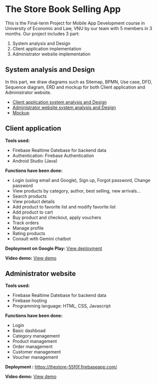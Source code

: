 # The Store Book Selling App 
This is the Final-term Project for Mobile App Development course in University of Economic and Law, VNU by our team with 5 members in 3 months. Our project includes 3 part:
1. System analysis and Design
2. Client application implementation
3. Administrator website implementation
## System analysis and Design
In this part, we draw diagrams such as Sitemap, BPMN, Use case, DFD, Sequence diagram, ERD and mockup for both Client application and Administrator website.
* [Client application system analysis and Design](https://github.com/thaoong/M_Commerce_Project/tree/main/SystemAnalysisAndDesign/MobileApplication)
* [Administrator website system analysis and Design](https://github.com/thaoong/M_Commerce_Project/tree/main/SystemAnalysisAndDesign/AdministratorWebsite)
* [Mockup](https://www.figma.com/design/KJ1WK27ga3z6hIPUjcEcKo/The-Store)
  
## Client application
**Tools used:** 
* Firebase Realtime Datebase for backend data
* Authentication: Firebase Authentication
* Android Studio (Java)

**Functions have been done:**
* Login (using email and Google), Sign up, Forgot password, Change password
* View products by category, author, best selling, new arrivals...
* Search products
* View product details
* Add product to favorite list and modify favorite list
* Add product to cart
* Buy product and checkout, apply vouchers
* Track orders
* Manage profile
* Rating products
* Consult with Gemini chatbot

**Deployment on Google Play:** [View deployment](https://play.google.com/store/apps/details?id=com.nguyenthithao.thestore)

**Video demo:** [View demo](https://youtu.be/x75G108RwGY)
## Administrator website
**Tools used:** 
* Firebase Realtime Datebase for backend data
* Firebase hosting
* Programming language: HTML, CSS, Javascript

**Functions have been done:**
* Login
* Basic dashboad
* Category management
* Product management
* Order management
* Customer management
* Voucher management
  
**Deployment :** https://thestore-55f0f.firebaseapp.com/

**Video demo:** [View demo](https://youtu.be/efnTAfnCaR8)
